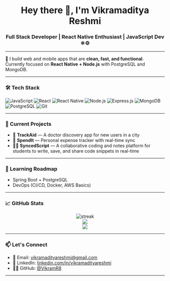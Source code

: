 <h1 align="center">Hey there 👋, I'm Vikramaditya Reshmi</h1>
<h3 align="center">Full Stack Developer | React Native Enthusiast | JavaScript Dev ⚛️⚙️</h3>

---

🚀 I build web and mobile apps that are **clean, fast, and functional**.  
Currently focused on **React Native + Node.js** with PostgreSQL and MongoDB.

---

### 🛠️ Tech Stack
![JavaScript](https://img.shields.io/badge/-JavaScript-black?style=flat-square&logo=javascript)
![React](https://img.shields.io/badge/-React-black?style=flat-square&logo=react)
![React Native](https://img.shields.io/badge/-React%20Native-black?style=flat-square&logo=react)
![Node.js](https://img.shields.io/badge/-Node.js-black?style=flat-square&logo=node.js)
![Express.js](https://img.shields.io/badge/-Express-black?style=flat-square&logo=express)
![MongoDB](https://img.shields.io/badge/-MongoDB-black?style=flat-square&logo=mongodb)
![PostgreSQL](https://img.shields.io/badge/-PostgreSQL-black?style=flat-square&logo=postgresql)
![Git](https://img.shields.io/badge/-Git-black?style=flat-square&logo=git)

---

### 🧠 Current Projects
- 📱 **TrackAid** — A doctor discovery app for new users in a city  
- 💸 **SpendIt** — Personal expense tracker with real-time sync  
- 🧑‍🎓 **SyncedScript** — A collaborative coding and notes platform for students to write, save, and share code snippets in real-time  

---

### 🌱 Learning Roadmap
- Spring Boot + PostgreSQL
- DevOps (CI/CD, Docker, AWS Basics)

---

### 📈 GitHub Stats

<p align="center">
  <img src="https://github-readme-streak-stats.herokuapp.com/?user=VikramR8&theme=react" alt="streak"/>
  <br/>
  <img src="https://github-readme-stats.vercel.app/api?username=VikramR8&show_icons=true&theme=radical" />
  <br/>
  <img src="https://github-readme-stats.vercel.app/api/top-langs/?username=VikramR8&layout=compact&theme=tokyonight" />
</p>

---

### 📫 Let's Connect

- 📧 Email: [vikramadityareshmi@gmail.com](mailto:vikramadityareshmi@gmail.com)
- 💼 LinkedIn: [linkedin.com/in/vikramadityareshmi](https://linkedin.com/in/vikramadityareshmi)
- 🧑‍💻 GitHub: [@VikramR8](https://github.com/VikramR8)

---

<!-- Profile README powered by fire, chai, and late-night debugging -->
